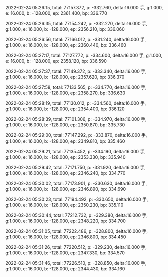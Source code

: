 2022-02-24 05:26:15, total: 77157.372, p: -332.760, delta:16.000 手, g:1.000, e: 16.000, b: -128.000, ep: 2361.400, bp: 336.770

2022-02-24 05:26:35, total: 77154.242, p: -332.270, delta:16.000 手, g:1.000, e: 16.000, b: -128.000, ep: 2356.210, bp: 336.060

2022-02-24 05:26:56, total: 77166.012, p: -331.240, delta:16.000 手, g:1.000, e: 16.000, b: -128.000, ep: 2360.440, bp: 336.460

2022-02-24 05:27:17, total: 77127.772, p: -334.600, delta:16.000 手, g:1.000, e: 16.000, b: -128.000, ep: 2358.120, bp: 336.590

2022-02-24 05:27:37, total: 77149.372, p: -333.340, delta:16.000 手, g:1.000, e: 16.000, b: -128.000, ep: 2357.620, bp: 336.370

2022-02-24 05:27:58, total: 77133.565, p: -334.770, delta:16.000 手, g:1.000, e: 16.000, b: -128.000, ep: 2358.270, bp: 336.630

2022-02-24 05:28:19, total: 77130.012, p: -334.560, delta:16.000 手, g:1.000, e: 16.000, b: -128.000, ep: 2354.400, bp: 336.120

2022-02-24 05:28:39, total: 77101.306, p: -334.970, delta:16.000 手, g:1.000, e: 16.000, b: -128.000, ep: 2350.870, bp: 335.730

2022-02-24 05:29:00, total: 77147.292, p: -333.870, delta:16.000 手, g:1.000, e: 16.000, b: -128.000, ep: 2349.810, bp: 335.460

2022-02-24 05:29:21, total: 77135.452, p: -334.190, delta:16.000 手, g:1.000, e: 16.000, b: -128.000, ep: 2353.330, bp: 335.940

2022-02-24 05:29:42, total: 77171.750, p: -331.920, delta:16.000 手, g:1.000, e: 16.000, b: -128.000, ep: 2346.240, bp: 334.770

2022-02-24 05:30:02, total: 77173.901, p: -330.630, delta:16.000 手, g:1.000, e: 16.000, b: -128.000, ep: 2346.890, bp: 334.690

2022-02-24 05:30:23, total: 77194.492, p: -330.650, delta:16.000 手, g:1.000, e: 16.000, b: -128.000, ep: 2350.230, bp: 335.110

2022-02-24 05:30:44, total: 77212.732, p: -329.380, delta:16.000 手, g:1.000, e: 16.000, b: -128.000, ep: 2348.220, bp: 334.700

2022-02-24 05:31:05, total: 77222.486, p: -328.800, delta:16.000 手, g:1.000, e: 16.000, b: -128.000, ep: 2346.800, bp: 334.450

2022-02-24 05:31:26, total: 77220.512, p: -329.230, delta:16.000 手, g:1.000, e: 16.000, b: -128.000, ep: 2347.330, bp: 334.570

2022-02-24 05:31:46, total: 77226.510, p: -328.850, delta:16.000 手, g:1.000, e: 16.000, b: -128.000, ep: 2344.430, bp: 334.160